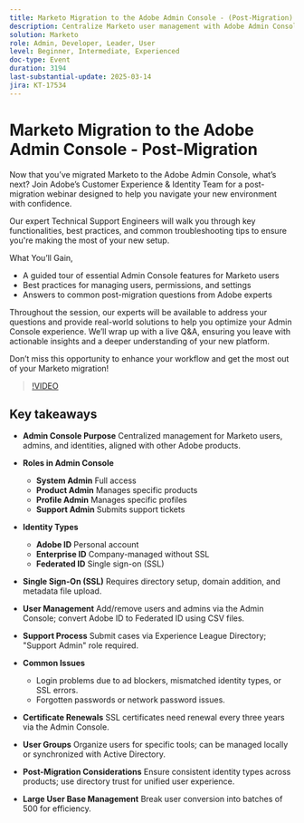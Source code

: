 ```yaml
---
title: Marketo Migration to the Adobe Admin Console - (Post-Migration)
description: Centralize Marketo user management with Adobe Admin Console. Manage roles (System, Product, Profile, Support Admins) and identity types (Adobe, Enterprise, Federated ID). Set up SSL for single sign-on, handle user management, and renew certificates every three years. Address common issues like login problems and use directory trust for a unified experience. Break large user conversions into batches of 500. Access the session recording on Adobe's Experience League page.
solution: Marketo
role: Admin, Developer, Leader, User
level: Beginner, Intermediate, Experienced
doc-type: Event
duration: 3194
last-substantial-update: 2025-03-14
jira: KT-17534
---
```


# Marketo Migration to the Adobe Admin Console - Post-Migration


Now that you’ve migrated Marketo to the Adobe Admin Console, what’s next? Join Adobe’s Customer Experience & Identity Team for a post-migration webinar designed to help you navigate your new environment with confidence.

Our expert Technical Support Engineers will walk you through key functionalities, best practices, and common troubleshooting tips to ensure you're making the most of your new setup.

What You’ll Gain,

* A guided tour of essential Admin Console features for Marketo users
* Best practices for managing users, permissions, and settings
* Answers to common post-migration questions from Adobe experts

Throughout the session, our experts will be available to address your questions and provide real-world solutions to help you optimize your Admin Console experience. We’ll wrap up with a live Q&A, ensuring you leave with actionable insights and a deeper understanding of your new platform.

Don’t miss this opportunity to enhance your workflow and get the most out of your Marketo migration!

>[!VIDEO](https://video.tv.adobe.com/v/3451635/?learn=on&enablevpops)

## Key takeaways

* **Admin Console Purpose** Centralized management for Marketo users, admins, and identities, aligned with other Adobe products.

* **Roles in Admin Console**

  * **System Admin** Full access
  * **Product Admin** Manages specific products
  * **Profile Admin** Manages specific profiles
  * **Support Admin** Submits support tickets

* **Identity Types**

  * **Adobe ID** Personal account
  * **Enterprise ID** Company-managed without SSL
  * **Federated ID** Single sign-on (SSL)

* **Single Sign-On (SSL)** Requires directory setup, domain addition, and metadata file upload.

* **User Management** Add/remove users and admins via the Admin Console; convert Adobe ID to Federated ID using CSV files.

* **Support Process** Submit cases via Experience League Directory; "Support Admin" role required.

* **Common Issues**

  * Login problems due to ad blockers, mismatched identity types, or SSL errors.
  * Forgotten passwords or network password issues.

* **Certificate Renewals** SSL certificates need renewal every three years via the Admin Console.

* **User Groups** Organize users for specific tools; can be managed locally or synchronized with Active Directory.

* **Post-Migration Considerations** Ensure consistent identity types across products; use directory trust for unified user experience.

* **Large User Base Management** Break user conversion into batches of 500 for efficiency.
